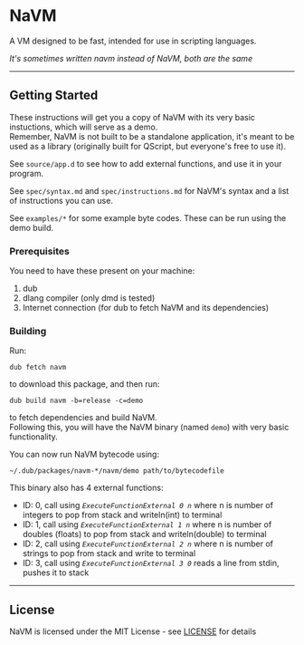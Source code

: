 # NaVM
A VM designed to be fast, intended for use in scripting languages.  
  
_It's sometimes written navm instead of NaVM, both are the same_

---

## Getting Started
These instructions will get you a copy of NaVM with its very basic instuctions, which will serve as a demo.  
Remember, NaVM is not built to be a standalone application, it's meant to be used as a library (originally built
for QScript, but everyone's free to use it).  

See `source/app.d` to see how to add external functions, and use it in your program.  
  
See `spec/syntax.md` and `spec/instructions.md` for NaVM's syntax and a list of instructions you can use.  

See `examples/*` for some example byte codes. These can be run using the demo build.

### Prerequisites
You need to have these present on your machine:

1. dub
2. dlang compiler (only dmd is tested)
3. Internet connection (for dub to fetch NaVM and its dependencies)

### Building
Run:
```
dub fetch navm
```
to download this package, and then run:
```
dub build navm -b=release -c=demo
```
to fetch dependencies and build NaVM.  
Following this, you will have the NaVM binary (named `demo`) with very basic functionality.  

You can now run NaVM bytecode using:  
```
~/.dub/packages/navm-*/navm/demo path/to/bytecodefile
```


This binary also has 4 external functions:

* ID: 0, call using *`ExecuteFunctionExternal 0 n`* where n is number of integers to pop from stack and writeln(int) to terminal
* ID: 1, call using *`ExecuteFunctionExternal 1 n`* where n is number of doubles (floats) to pop from stack and writeln(double) to terminal
* ID: 2, call using *`ExecuteFunctionExternal 2 n`* where n is number of strings to pop from stack and write to terminal
* ID: 3, call using *`ExecuteFunctionExternal 3 0`* reads a line from stdin, pushes it to stack

---

## License
NaVM is licensed under the MIT License - see [LICENSE](LICENSE) for details